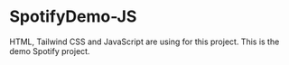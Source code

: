 # SpotifyDemo-JS
HTML, Tailwind CSS and JavaScript are using for this project. This is the demo Spotify project.
